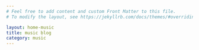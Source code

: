 ```yaml
---
# Feel free to add content and custom Front Matter to this file.
# To modify the layout, see https://jekyllrb.com/docs/themes/#overriding-theme-defaults

layout: home-music
title: music blog
category: music
---
```

